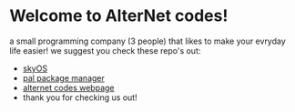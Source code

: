 # Welcome to AlterNet codes!
a small programming company (3 people) that likes to make your evryday life easier!
we suggest you check these repo's out:
+ [skyOS](https://github.com/Alter-Net-codes/SkyOS)
+ [pal package manager](https://github.com/webbrowser11/pal-package-manager)
+ [alternet codes webpage](https://webbrowser11.github.io/Alter-Net-codes/)
+ thank you for checking us out!

